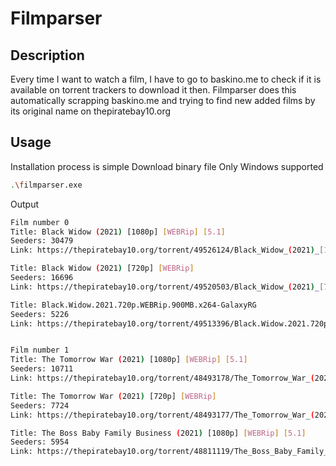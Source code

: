 # Filmparser

## Description

Every time I want to watch a film, I have to go to baskino.me to check if it is available on torrent trackers to download it then. Filmparser does this automatically scrapping baskino.me and trying to find new added films by its original name on thepiratebay10.org

## Usage

Installation process is simple
Download binary file
Only Windows supported
```bash
.\filmparser.exe
```

Output
```bash
Film number 0
Title: Black Widow (2021) [1080p] [WEBRip] [5.1]
Seeders: 30479
Link: https://thepiratebay10.org/torrent/49526124/Black_Widow_(2021)_[1080p]_[WEBRip]_[5.1]

Title: Black Widow (2021) [720p] [WEBRip]
Seeders: 16696
Link: https://thepiratebay10.org/torrent/49520503/Black_Widow_(2021)_[720p]_[WEBRip]

Title: Black.Widow.2021.720p.WEBRip.900MB.x264-GalaxyRG
Seeders: 5226
Link: https://thepiratebay10.org/torrent/49513396/Black.Widow.2021.720p.WEBRip.900MB.x264-GalaxyRG


Film number 1
Title: The Tomorrow War (2021) [1080p] [WEBRip] [5.1]
Seeders: 10711
Link: https://thepiratebay10.org/torrent/48493178/The_Tomorrow_War_(2021)_[1080p]_[WEBRip]_[5.1]

Title: The Tomorrow War (2021) [720p] [WEBRip]
Seeders: 7724
Link: https://thepiratebay10.org/torrent/48493177/The_Tomorrow_War_(2021)_[720p]_[WEBRip]

Title: The Boss Baby Family Business (2021) [1080p] [WEBRip] [5.1]
Seeders: 5954
Link: https://thepiratebay10.org/torrent/48811119/The_Boss_Baby_Family_Business_(2021)_[1080p]_[WEBRip]_[5.1]
```
